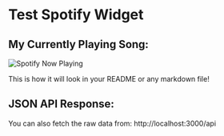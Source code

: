 # Test Spotify Widget

## My Currently Playing Song:

![Spotify Now Playing](http://localhost:3000/svg)

This is how it will look in your README or any markdown file!

## JSON API Response:

You can also fetch the raw data from: http://localhost:3000/api